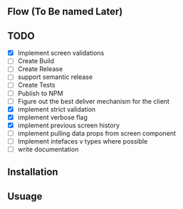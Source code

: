 ## Flow (To Be named Later)

## TODO
- [x] Implement screen validations
- [ ] Create Build
- [ ] Create Release
- [ ] support semantic release
- [ ] Create Tests
- [ ] Publish to NPM
- [ ] Figure out the best deliver mechanism for the client
- [x] implement strict validation
- [x] implement verbose flag
- [x] implement previous screen history
- [ ] implement pulling data props from screen component
- [ ] Implement intefaces v types where possible
- [ ] write documentation

## Installation
<!-- TODO: Add installation instruction -->

## Usuage

